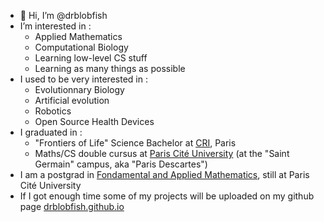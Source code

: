 - 👋 Hi, I’m @drblobfish
- I’m interested in :
  - Applied Mathematics
  - Computational Biology
  - Learning low-level CS stuff
  - Learning as many things as possible
- I used to be very interested in :
  - Evolutionnary Biology
  - Artificial evolution
  - Robotics
  - Open Source Health Devices
- I graduated in :
  - "Frontiers of Life" Science Bachelor at [CRI](https://cri-paris.org/en), Paris
  - Maths/CS double cursus at [Paris Cité University](https://math-info.u-paris.fr/) (at the "Saint Germain" campus, aka "Paris Descartes")
- I am a postgrad in [Fondamental and Applied Mathematics](https://master.math.u-paris.fr/), still at Paris Cité University
- If I got enough time some of my projects will be uploaded on my github page [drblobfish.github.io](https://drblobfish.github.io/)
